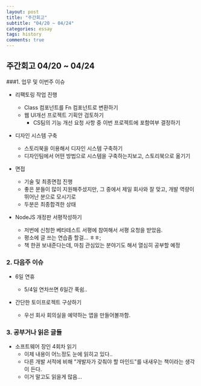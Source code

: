 ```yaml
---
layout: post
title: "주간회고"
subtitle: "04/20 ~ 04/24"
categories: essay
tags: history
comments: true
---
```


## 주간회고 04/20 ~ 04/24

###1. 업무 및 이번주 이슈

- 리팩토링 작업 진행
  - Class 컴포넌트를 Fn 컴포넌트로 변환하기
  - 웹 UI개선 프로젝트 기획안 검토하기
    - CS팀의 기능 개선 요청 사항 중 이번 프로젝트에 포함여부 결정하기
- 디자인 시스템 구축
  - 스토리북을 이용해서 디자인 시스템 구축하기
  - 디자인팀에서 어떤 방법으로 시스템을 구축하는지보고, 스토리북으로 옮기기
- 면접

  - 기술 및 최종면접 진행
  - 좋은 분들이 많이 지원해주셨지만, 그 중에서 제일 회사와 잘 맞고, 개발 역량이 뛰어난 분으로 모시기로
  - 두분은 최종합격한 상태

- NodeJS 개정판 서평작성하기
  - 저번에 신청한 베타테스트 서평에 참여해서 서평 요청을 받았음.
  - 평소에 글 쓰는 연습좀 할걸... ㅎㅎ;
  - 책 한권 보내준다는데, 마침 관심있는 분야기도 해서 열심히 공부할 예정

### 2. 다음주 이슈

- 6일 연휴

  - 5/4일 연차쓰면 6일간 푹쉼..

- 간단한 토이프로젝트 구상하기
  - 우선 회사 회의실을 예약하는 앱을 만들어볼까함.

### 3. 공부거나 읽은 글들

- 소프트웨어 장인 4회차 읽기
  - 이제 내용이 어느정도 눈에 읽히고 있다..
  - 다른 개발 서적에 비해 "개발자가 갖춰야 할 마인드"를 내새우는 책이라는 생각이 든다.
  - 이거 말고도 읽을게 많음...
